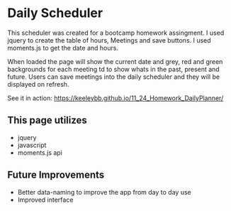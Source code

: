 # Daily Scheduler 
This scheduler was created for a bootcamp homework assingment. I used jquery to create the table of hours, Meetings and save buttons. I used moments.js to get the date and hours. 

When loaded the page will show the current date and grey, red and green backgrounds for each meeting td to show whats in the past, present and future. Users can save meetings into the daily scheduler and they will be displayed on refresh. 

See it in action: https://keeleybb.github.io/11_24_Homework_DailyPlanner/

## This page utilizes
* jquery
* javascript
* moments.js api 

## Future Improvements
* Better data-naming to improve the app from day to day use 
* Improved interface

